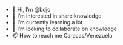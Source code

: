 - 👋 Hi, I’m @bdjc
- 👀 I’m interested in share knowledge
- 🌱 I’m currently learning a lot
- 💞️ I’m looking to collaborate on knowledge
- 📫 How to reach me Caracas/Venezuela

<!---
bdjc/bdjc is a ✨ special ✨ repository because its `README.md` (this file) appears on your GitHub profile.
You can click the Preview link to take a look at your changes.
--->
